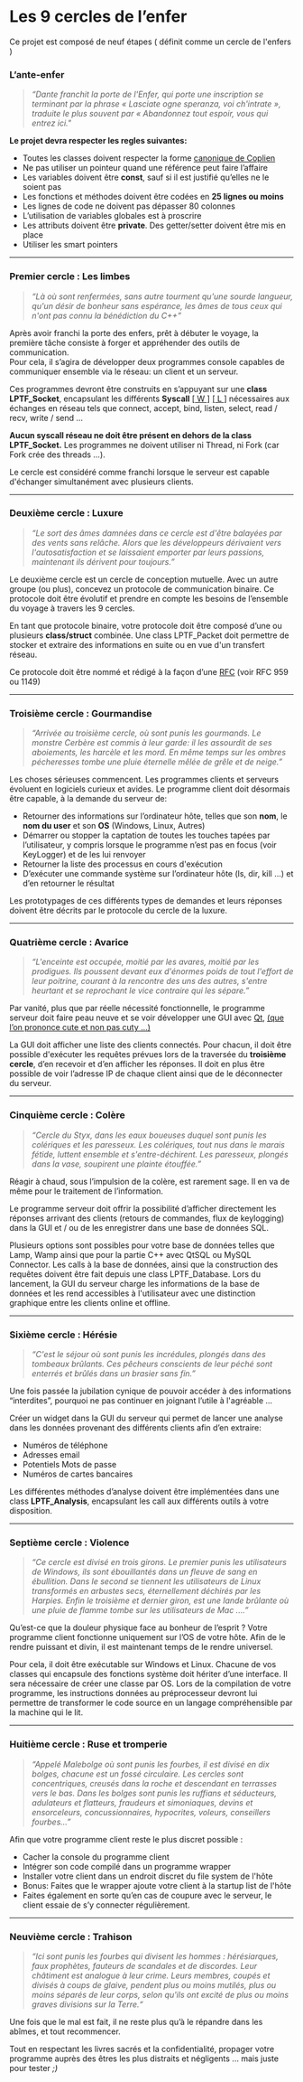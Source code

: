 # Les 9 cercles de l’enfer
Ce projet est composé de neuf étapes ( définit comme un cercle de l'enfers )
### L’ante-enfer
>*“Dante franchit la porte de l'Enfer, qui porte une inscription se terminant par
la phrase « Lasciate ogne speranza, voi ch'intrate », traduite le plus souvent
par « Abandonnez tout espoir, vous qui entrez ici."*

__Le projet devra respecter les regles suivantes:__
- Toutes les classes doivent respecter la forme [canonique de Coplien](https://cpp.developpez.com/cours/cppavance/)
- Ne pas utiliser un pointeur quand une référence peut faire l’affaire
- Les variables doivent être __const__, sauf si il est justifié qu’elles ne le soient pas
- Les fonctions et méthodes doivent être codées en __25 lignes ou moins__
- Les lignes de code ne doivent pas dépasser 80 colonnes
- L’utilisation de variables globales est à proscrire
- Les attributs doivent être __private__. Des getter/setter doivent être mis en place
- Utiliser les smart pointers

---
### Premier cercle : Les limbes
>*“Là où sont renfermées, sans autre
tourment qu'une sourde langueur, qu'un
désir de bonheur sans espérance, les âmes
de tous ceux qui n'ont pas connu la
bénédiction du C++”*

Après avoir franchi la porte des enfers, prêt à débuter le voyage, la première tâche consiste à forger et appréhender des outils de communication.  
Pour cela, il s’agira de développer deux programmes console capables de communiquer ensemble via le réseau: un client et un serveur.

Ces programmes devront être construits en s’appuyant sur une __class
LPTF_Socket__, encapsulant les différents __Syscall__ [[ W ]](https://learn.microsoft.com/fr-fr/windows/win32/api/winsock2/) [[ L ]](https://manpages.ubuntu.com/manpages/xenial/fr/man2/syscalls.2.html)
nécessaires aux échanges en réseau tels que connect, accept, bind, listen, select, read / recv, write / send ...

__Aucun syscall réseau ne doit être présent en dehors de la class LPTF_Socket.__
Les programmes ne doivent utiliser ni Thread, ni Fork (car Fork crée des threads ...).

Le cercle est considéré comme franchi lorsque le serveur est capable
d'échanger simultanément avec plusieurs clients.  

---
### Deuxième cercle : Luxure
>*“Le sort des âmes damnées dans ce cercle est d'être balayées par des vents sans relâche. Alors que les développeurs dérivaient vers l'autosatisfaction et se laissaient emporter par leurs passions, maintenant ils dérivent pour toujours.”*

Le deuxième cercle est un cercle de conception mutuelle. Avec un autre
groupe (ou plus), concevez un protocole de communication binaire. Ce
protocole doit être évolutif et prendre en compte les besoins de l’ensemble
du voyage à travers les 9 cercles.

En tant que protocole binaire, votre protocole doit être composé d’une ou
plusieurs __class/struct__ combinée. Une class LPTF_Packet doit permettre de stocker et extraire des informations en suite ou en vue d'un transfert réseau.

Ce protocole doit être nommé et rédigé à la façon d’une [RFC](https://fr.wikipedia.org/wiki/Request_for_comments) (voir RFC 959 ou
1149)

---
### Troisième cercle : Gourmandise
>*“Arrivée au troisième cercle, où sont punis les gourmands. Le
monstre Cerbère est commis à leur garde: il les assourdit de
ses aboiements, les harcèle et les mord. En même temps sur
les ombres pécheresses tombe une pluie éternelle mêlée de grêle et de neige.”*

Les choses sérieuses commencent. Les programmes clients et serveurs
évoluent en logiciels curieux et avides. Le programme client doit désormais être capable, à la demande du serveur de:
- Retourner des informations sur l’ordinateur hôte, telles que son __nom__, le __nom du user__ et son __OS__ (Windows, Linux, Autres)
- Démarrer ou stopper la captation de toutes les touches tapées par
l’utilisateur, y compris lorsque le programme n’est pas en focus (voir KeyLogger) et de les lui renvoyer
- Retourner la liste des processus en cours d'exécution
- D’exécuter une commande système sur l’ordinateur hôte (ls, dir, kill ...) et d’en retourner le résultat

Les prototypages de ces différents types de demandes et leurs réponses doivent être décrits par le protocole du cercle de la luxure.

---
### Quatrième cercle : Avarice
>*“L'enceinte est occupée, moitié par les avares, moitié par les prodigues. Ils poussent devant eux d'énormes poids de tout l'effort de leur poitrine, courant à la rencontre des uns des autres, s'entre heurtant et se reprochant le vice contraire qui les sépare.”*

Par vanité, plus que par réelle nécessité fonctionnelle, le programme serveur doit faire peau neuve et se voir développer une GUI avec [Qt](https://doc.qt.io/),  [(que l’on prononce cute et non pas cuty ...)](https://forum.qt.io/topic/132893/qt-pronunciation)

La GUI doit afficher une liste des clients connectés. Pour chacun, il doit être possible d'exécuter les requêtes prévues lors de la traversée du __troisième cercle__, d’en recevoir et d’en afficher les réponses. Il doit en plus être possible de voir l’adresse IP de chaque client ainsi que de le déconnecter du serveur.

---
### Cinquième cercle : Colère
>*“Cercle du Styx, dans les eaux boueuses duquel sont punis les colériques et les paresseux. Les colériques, tout nus dans le
marais fétide, luttent ensemble et s'entre-déchirent. Les paresseux, plongés dans la vase, soupirent une plainte étouffée.”*

Réagir à chaud, sous l’impulsion de la colère, est rarement sage. Il en va de même pour le traitement de l’information.

Le programme serveur doit offrir la possibilité d’afficher directement les réponses arrivant des clients (retours de commandes, flux de keylogging) dans la GUI et / ou de les enregistrer dans une base de données SQL. 

Plusieurs options sont possibles pour votre base de données telles que Lamp, Wamp ainsi que pour la partie C++ avec QtSQL ou MySQL Connector.
Les calls à la base de données, ainsi que la construction des requêtes doivent être fait depuis une class LPTF_Database. Lors du lancement, la GUI du serveur charge les informations de la base de données et les rend accessibles à l'utilisateur avec une
distinction graphique entre les clients online et offline.

---
### Sixième cercle : Hérésie
>*“C'est le séjour où sont punis les incrédules, plongés dans des tombeaux
brûlants. Ces pêcheurs conscients de leur péché sont enterrés et brûlés dans
un brasier sans fin.”*


Une fois passée la jubilation cynique de pouvoir accéder à des informations “interdites”, pourquoi ne pas continuer en joignant l’utile à l'agréable ...

Créer un widget dans la GUI du serveur qui permet de lancer une analyse dans les données provenant des différents clients afin d’en extraire:
- Numéros de téléphone
- Adresses email
- Potentiels Mots de passe
- Numéros de cartes bancaires

Les différentes méthodes d’analyse doivent être implémentées dans une class __LPTF_Analysis__, encapsulant les call aux différents outils à votre
disposition.

---
### Septième cercle : Violence
>*“Ce cercle est divisé en trois girons.
Le premier punis les utilisateurs de
Windows, ils sont ébouillantés dans
un fleuve de sang en ébullition.
Dans le second se tiennent les
utilisateurs de Linux transformés en
arbustes secs, éternellement
déchirés par les Harpies. Enfin le
troisième et dernier giron, est une
lande brûlante où une pluie de
flamme tombe sur les utilisateurs
de Mac ....”*

Qu’est-ce que la douleur physique face au bonheur de l’esprit ?
Votre programme client fonctionne uniquement sur l’OS de votre hôte. Afin de le rendre puissant et divin, il est maintenant temps de le rendre universel.
 
Pour cela, il doit être exécutable sur Windows et Linux.
Chacune de vos classes qui encapsule des fonctions système doit hériter d’une interface. Il sera nécessaire de créer une classe par OS. Lors de la compilation de votre programme, les instructions données au préprocesseur devront lui permettre de transformer le code source en un langage compréhensible par la machine qui le lit.

---
### Huitième cercle : Ruse et tromperie
>*“Appelé Malebolge où sont punis les fourbes, il est divisé
en dix bolges, chacune est un fossé circulaire. Les
cercles sont concentriques, creusés dans la roche et descendant en terrasses vers le bas. Dans les bolges sont punis les ruffians et séducteurs, adulateurs et flatteurs, fraudeurs et simoniaques, devins et ensorceleurs, concussionnaires, hypocrites, voleurs,
conseillers fourbes...”*

Afin que votre programme client reste le plus discret possible :
- Cacher la console du programme client
- Intégrer son code compilé dans un programme wrapper
- Installer votre client dans un endroit discret du file system de l'hôte
- Bonus: Faites que le wrapper ajoute votre client à la startup list de l'hôte
- Faites également en sorte qu’en cas de coupure avec le serveur, le
client essaie de s’y connecter régulièrement.

---
### Neuvième cercle : Trahison
>*“Ici sont punis les fourbes qui divisent les hommes :
hérésiarques, faux prophètes, fauteurs de scandales et de discordes.
Leur châtiment est analogue à leur crime. Leurs membres, coupés et
divisés à coups de glaive, pendent plus ou moins mutilés, plus ou moins séparés de leur corps, selon qu'ils ont excité de plus ou moins graves divisions sur la Terre.“*

Une fois que le mal est fait, il ne reste plus qu’à le répandre dans les abîmes, et tout recommencer.

Tout en respectant les livres sacrés et la confidentialité, propager votre programme auprès des êtres les plus distraits et négligents ... mais juste pour
tester *;)*